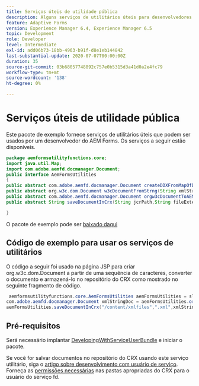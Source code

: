 ```yaml
---
title: Serviços úteis de utilidade pública
description: Alguns serviços de utilitários úteis para desenvolvedores do AEM Forms
feature: Adaptive Forms
version: Experience Manager 6.4, Experience Manager 6.5
topic: Development
role: Developer
level: Intermediate
exl-id: add06b73-18bb-4963-b91f-d8e1eb144842
last-substantial-update: 2020-07-07T00:00:00Z
duration: 35
source-git-commit: 03b68057748892c757e0b5315d3a41d0a2e4fc79
workflow-type: tm+mt
source-wordcount: '138'
ht-degree: 0%

---
```


# Serviços úteis de utilidade pública

Este pacote de exemplo fornece serviços de utilitários úteis que podem ser usados por um desenvolvedor do AEM Forms. Os serviços a seguir estão disponíveis.


```java
package aemformsutilityfunctions.core;
import java.util.Map;
import com.adobe.aemfd.docmanager.Document;
public interface AemFormsUtilities
{
public abstract com.adobe.aemfd.docmanager.Document createDDXFromMapOfDocuments(Map<String, com.adobe.aemfd.docmanager.Document> paramMap);
public abstract org.w3c.dom.Document w3cDocumentFromStrng(String xmlString);
public abstract com.adobe.aemfd.docmanager.Document orgw3cDocumentToAEMFDDocument(org.w3c.dom.Document xmlDocument);
public abstract String saveDocumentInCrx(String jcrPath,String fileExtension, Document documentToSave);

}
```

O pacote de exemplo pode ser [baixado daqui](assets/aemformsutilityfunctions.aemformsutilityfunctions.core-1.0-SNAPSHOT.jar)

## Código de exemplo para usar os serviços de utilitários

O código a seguir foi usado na página JSP para criar org.w3c.dom.Document a partir de uma sequência de caracteres, converter o documento e armazená-lo no repositório do CRX como mostrado no seguinte fragmento de código.

```java
 aemformsutilityfunctions.core.AemFormsUtilities aemFormsUtilities = sling.getService(aemformsutilityfunctions.core.AemFormsUtilities.class);
com.adobe.aemfd.docmanager.Document xmlStringDoc = aemFormsUtilities.orgw3cDocumentToAEMFDDocument(aemFormsUtilities.w3cDocumentFromStrng("<data><fname>Girish</fname></data>"));
aemFormsUtilities.saveDocumentInCrx("/content/xmlfiles",".xml",xmlStringDoc);
```

## Pré-requisitos


Será necessário implantar [DevelopingWithServiceUserBundle](https://experienceleague.adobe.com/docs/experience-manager-learn/assets/DevelopingWithServiceUser.jar) e iniciar o pacote.


Se você for salvar documentos no repositório do CRX usando este serviço utilitário, siga o [artigo sobre desenvolvimento com usuário de serviço](https://experienceleague.adobe.com/docs/experience-manager-learn/forms/adaptive-forms/service-user-tutorial-develop.html?lang=en#adaptive-forms). Forneça as [permissões necessárias](http://localhost:4502/useradmin) nas pastas apropriadas do CRX para o usuário do serviço fd.

